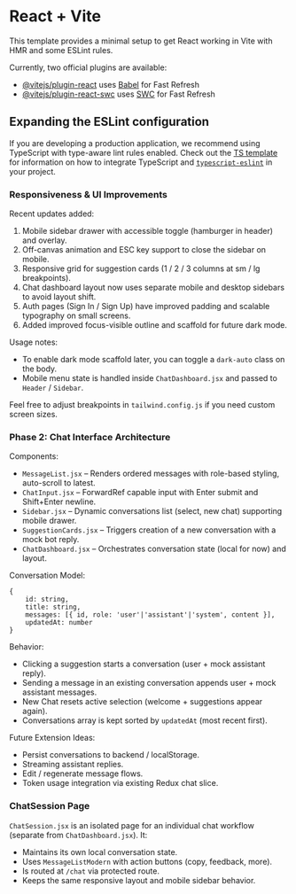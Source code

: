 # React + Vite

This template provides a minimal setup to get React working in Vite with HMR and some ESLint rules.

Currently, two official plugins are available:

- [@vitejs/plugin-react](https://github.com/vitejs/vite-plugin-react/blob/main/packages/plugin-react) uses [Babel](https://babeljs.io/) for Fast Refresh
- [@vitejs/plugin-react-swc](https://github.com/vitejs/vite-plugin-react/blob/main/packages/plugin-react-swc) uses [SWC](https://swc.rs/) for Fast Refresh

## Expanding the ESLint configuration

If you are developing a production application, we recommend using TypeScript with type-aware lint rules enabled. Check out the [TS template](https://github.com/vitejs/vite/tree/main/packages/create-vite/template-react-ts) for information on how to integrate TypeScript and [`typescript-eslint`](https://typescript-eslint.io) in your project.

### Responsiveness & UI Improvements

Recent updates added:
1. Mobile sidebar drawer with accessible toggle (hamburger in header) and overlay.
2. Off-canvas animation and ESC key support to close the sidebar on mobile.
3. Responsive grid for suggestion cards (1 / 2 / 3 columns at sm / lg breakpoints).
4. Chat dashboard layout now uses separate mobile and desktop sidebars to avoid layout shift.
5. Auth pages (Sign In / Sign Up) have improved padding and scalable typography on small screens.
6. Added improved focus-visible outline and scaffold for future dark mode.

Usage notes:
- To enable dark mode scaffold later, you can toggle a `dark-auto` class on the body.
- Mobile menu state is handled inside `ChatDashboard.jsx` and passed to `Header` / `Sidebar`.

Feel free to adjust breakpoints in `tailwind.config.js` if you need custom screen sizes.

### Phase 2: Chat Interface Architecture

Components:
- `MessageList.jsx` – Renders ordered messages with role-based styling, auto-scroll to latest.
- `ChatInput.jsx` – ForwardRef capable input with Enter submit and Shift+Enter newline.
- `Sidebar.jsx` – Dynamic conversations list (select, new chat) supporting mobile drawer.
- `SuggestionCards.jsx` – Triggers creation of a new conversation with a mock bot reply.
- `ChatDashboard.jsx` – Orchestrates conversation state (local for now) and layout.

Conversation Model:
```
{
	id: string,
	title: string,
	messages: [{ id, role: 'user'|'assistant'|'system', content }],
	updatedAt: number
}
```

Behavior:
- Clicking a suggestion starts a conversation (user + mock assistant reply).
- Sending a message in an existing conversation appends user + mock assistant messages.
- New Chat resets active selection (welcome + suggestions appear again).
- Conversations array is kept sorted by `updatedAt` (most recent first).

Future Extension Ideas:
- Persist conversations to backend / localStorage.
- Streaming assistant replies.
- Edit / regenerate message flows.
- Token usage integration via existing Redux chat slice.

### ChatSession Page
`ChatSession.jsx` is an isolated page for an individual chat workflow (separate from `ChatDashboard.jsx`). It:
- Maintains its own local conversation state.
- Uses `MessageListModern` with action buttons (copy, feedback, more).
- Is routed at `/chat` via protected route.
- Keeps the same responsive layout and mobile sidebar behavior.
